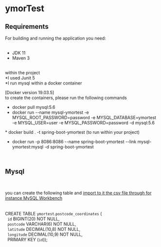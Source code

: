 # ymorTest
## Requirements<br/>
For building and running the application you need:<br/>
<br/>
* JDK 11
* Maven 3
<br/>
within the project<br/>
*I used Junit 5 <br/>
*I run mysql within a docker container <br/>

[Docker version 19.03.5]<br/>
to create the containers, please run the following commands<br/> 
* docker pull mysql:5.6<br/>
* docker run --name mysql-ymortest -e MYSQL_ROOT_PASSWORD=password -e MYSQL_DATABASE=ymortest -e MYSQL_USER=user -e MYSQL_PASSWORD=password -d mysql:5.6 

* docker build . -t spring-boot-ymortest  (to run within your project) <br/>
* docker run -p 8086:8086 --name spring-boot-ymortest --link mysql-ymortest:mysql -d spring-boot-ymortest
<br/>

## Mysql<br/>
<br/>

you can create the following table and [import to it the csv file through for instance MySQL Workbench](https://dev.mysql.com/doc/workbench/en/wb-admin-export-import-table.html)
<br/>
<br/>
<br/>CREATE TABLE `ymortest`.`postcode_coordinates` ( <br/>
  `id` BIGINT(20) NOT NULL, <br/>
  `postcode` VARCHAR(6) NOT NULL, <br/>
  `latitude` DECIMAL(10,8) NOT NULL, <br/>
  `longitude` DECIMAL(10,9) NOT NULL, <br/>
  PRIMARY KEY (`id`)); <br/>
  

